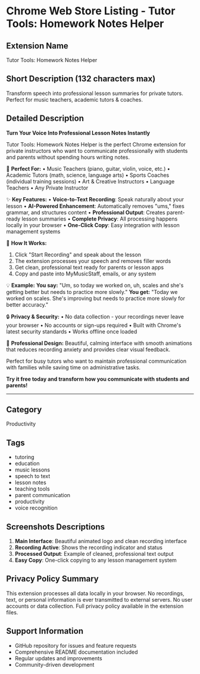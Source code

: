 # Chrome Web Store Listing - Tutor Tools: Homework Notes Helper

## Extension Name

Tutor Tools: Homework Notes Helper

## Short Description (132 characters max)

Transform speech into professional lesson summaries for private tutors. Perfect for music teachers, academic tutors & coaches.

## Detailed Description

**Turn Your Voice Into Professional Lesson Notes Instantly**

Tutor Tools: Homework Notes Helper is the perfect Chrome extension for private instructors who want to communicate professionally with students and parents without spending hours writing notes.

🎯 **Perfect For:**
• Music Teachers (piano, guitar, violin, voice, etc.)
• Academic Tutors (math, science, language arts)
• Sports Coaches (individual training sessions)
• Art & Creative Instructors
• Language Teachers
• Any Private Instructor

✨ **Key Features:**
• **Voice-to-Text Recording**: Speak naturally about your lesson
• **AI-Powered Enhancement**: Automatically removes "ums," fixes grammar, and structures content
• **Professional Output**: Creates parent-ready lesson summaries
• **Complete Privacy**: All processing happens locally in your browser
• **One-Click Copy**: Easy integration with lesson management systems

🚀 **How It Works:**

1. Click "Start Recording" and speak about the lesson
2. The extension processes your speech and removes filler words
3. Get clean, professional text ready for parents or lesson apps
4. Copy and paste into MyMusicStaff, emails, or any system

💡 **Example:**
**You say:** "Um, so today we worked on, uh, scales and she's getting better but needs to practice more slowly."
**You get:** "Today we worked on scales. She's improving but needs to practice more slowly for better accuracy."

🔒 **Privacy & Security:**
• No data collection - your recordings never leave your browser
• No accounts or sign-ups required
• Built with Chrome's latest security standards
• Works offline once loaded

🎨 **Professional Design:**
Beautiful, calming interface with smooth animations that reduces recording anxiety and provides clear visual feedback.

Perfect for busy tutors who want to maintain professional communication with families while saving time on administrative tasks.

**Try it free today and transform how you communicate with students and parents!**

---

## Category

Productivity

## Tags

- tutoring
- education
- music lessons
- speech to text
- lesson notes
- teaching tools
- parent communication
- productivity
- voice recognition

## Screenshots Descriptions

1. **Main Interface**: Beautiful animated logo and clean recording interface
2. **Recording Active**: Shows the recording indicator and status
3. **Processed Output**: Example of cleaned, professional text output
4. **Easy Copy**: One-click copying to any lesson management system

## Privacy Policy Summary

This extension processes all data locally in your browser. No recordings, text, or personal information is ever transmitted to external servers. No user accounts or data collection. Full privacy policy available in the extension files.

## Support Information

- GitHub repository for issues and feature requests
- Comprehensive README documentation included
- Regular updates and improvements
- Community-driven development
